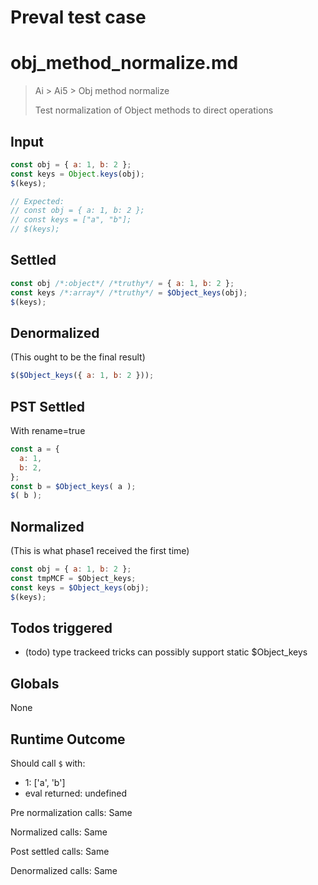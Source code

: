 # Preval test case

# obj_method_normalize.md

> Ai > Ai5 > Obj method normalize
>
> Test normalization of Object methods to direct operations

## Input

`````js filename=intro
const obj = { a: 1, b: 2 };
const keys = Object.keys(obj);
$(keys);

// Expected:
// const obj = { a: 1, b: 2 };
// const keys = ["a", "b"];
// $(keys);
`````


## Settled


`````js filename=intro
const obj /*:object*/ /*truthy*/ = { a: 1, b: 2 };
const keys /*:array*/ /*truthy*/ = $Object_keys(obj);
$(keys);
`````


## Denormalized
(This ought to be the final result)

`````js filename=intro
$($Object_keys({ a: 1, b: 2 }));
`````


## PST Settled
With rename=true

`````js filename=intro
const a = {
  a: 1,
  b: 2,
};
const b = $Object_keys( a );
$( b );
`````


## Normalized
(This is what phase1 received the first time)

`````js filename=intro
const obj = { a: 1, b: 2 };
const tmpMCF = $Object_keys;
const keys = $Object_keys(obj);
$(keys);
`````


## Todos triggered


- (todo) type trackeed tricks can possibly support static $Object_keys


## Globals


None


## Runtime Outcome


Should call `$` with:
 - 1: ['a', 'b']
 - eval returned: undefined

Pre normalization calls: Same

Normalized calls: Same

Post settled calls: Same

Denormalized calls: Same
